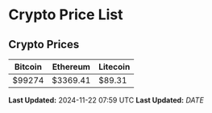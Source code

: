 # Crypto Price List

## Crypto Prices
| Bitcoin | Ethereum | Litecoin |
| ------- | -------- | -------- |
| $99274 | $3369.41 | $89.31 |
**Last Updated:** 2024-11-22 07:59 UTC
**Last Updated:** $DATE$
